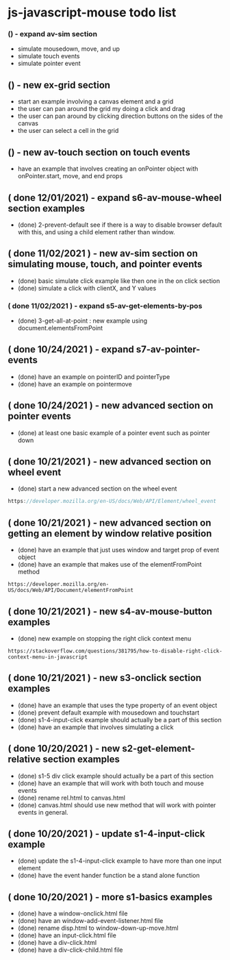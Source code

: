 # js-javascript-mouse todo list

### () - expand av-sim section
* simulate mousedown, move, and up
* simulate touch events
* simulate pointer event

## () - new ex-grid section
* start an example involving a canvas element and a grid
* the user can pan around the grid my doing a click and drag
* the user can pan around by clicking direction buttons on the sides of the canvas
* the user can select a cell in the grid

## () - new av-touch section on touch events
* have an example that involves creating an onPointer object with onPointer.start, move, and end props

## ( done 12/01/2021) - expand s6-av-mouse-wheel section examples
* (done) 2-prevent-default see if there is a way to disable browser default with this, and using a child element rather than window.

## ( done 11/02/2021 ) - new av-sim section on simulating mouse, touch, and pointer events
* (done) basic simulate click example like then one in the on click section
* (done) simulate a click with clientX, and Y values

### ( done 11/02/2021 ) - expand s5-av-get-elements-by-pos
* (done) 3-get-all-at-point : new example using document.elementsFromPoint

## ( done 10/24/2021 ) - expand s7-av-pointer-events
* (done) have an example on pointerID and pointerType
* (done) have an example on pointermove

## ( done 10/24/2021 ) - new advanced section on pointer events
* (done) at least one basic example of a pointer event such as pointer down

## ( done 10/21/2021 ) - new advanced section on wheel event
* (done) start a new advanced section on the wheel event
```js
https://developer.mozilla.org/en-US/docs/Web/API/Element/wheel_event
```

## ( done 10/21/2021 ) - new advanced section on getting an element by window relative position
* (done) have an example that just uses window and target prop of event object
* (done) have an example that makes use of the elementFromPoint method
```
https://developer.mozilla.org/en-US/docs/Web/API/Document/elementFromPoint
```

## ( done 10/21/2021 ) - new s4-av-mouse-button examples
* (done) new example on stopping the right click context menu
```
https://stackoverflow.com/questions/381795/how-to-disable-right-click-context-menu-in-javascript
```

## ( done 10/21/2021 ) - new s3-onclick section examples
* (done) have an example that uses the type property of an event object
* (done) prevent default example with mousedown and touchstart
* (done) s1-4-input-click example should actually be a part of this section
* (done) have an example that involves simulating a click

## ( done 10/20/2021 ) - new s2-get-element-relative section examples
* (done) s1-5 div click example should actually be a part of this section
* (done) have an example that will work with both touch and mouse events
* (done) rename rel.html to canvas.html
* (done) canvas.html should use new method that will work with pointer events in general.

## ( done 10/20/2021 ) - update s1-4-input-click example
* (done) update the s1-4-input-click example to have more than one input element
* (done) have the event hander function be a stand alone function

## ( done 10/20/2021 ) - more s1-basics examples
* (done) have a window-onclick.html file
* (done) have an window-add-event-listener.html file
* (done) rename disp.html to window-down-up-move.html
* (done) have an input-click.html file
* (done) have a div-click.html
* (done) have a div-click-child.html file
